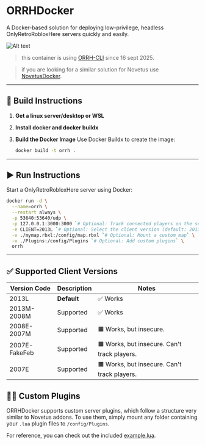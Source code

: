 # ORRHDocker

A Docker-based solution for deploying low-privilege, headless OnlyRetroRobloxHere servers quickly and easily.

![Alt text](.github/preview.gif)

> this container is using [ORRH-CLI](https://github.com/Mollomm1/ORRH-CLI) since 16 sept 2025.

> if you are looking for a similar solution for Novetus use [NovetusDocker](https://github.com/Mollomm1/NovetusDocker).

---

## 🚧 Build Instructions

1. **Get a linux server/desktop or WSL**

2. **Install docker and docker buildx**

3. **Build the Docker Image**
   Use Docker Buildx to create the image:

   ```bash
   docker build -t orrh .
   ```

---

## ▶️ Run Instructions

Start a OnlyRetroRobloxHere server using Docker:

```bash
docker run -d \
  --name=orrh \
  --restart always \
  -p 53640:53640/udp \
  -p 127.0.0.1:3000:3000 `# Optional: Track connected players on the server, it is heavely recommended to put this behind a reverse proxy.` \
  -e CLIENT=2013L `# Optional: Select the client version (default: 2013L)` \
  -v ./mymap.rbxl:/config/map.rbxl `# Optional: Mount a custom map` \
  -v ./Plugins:/config/Plugins `# Optional: Add custom plugins` \
  orrh
```

---

## ✅ Supported Client Versions

| Version Code | Description | Notes |
| --- | --- | --- |
| 2013L | **Default** | ✅ Works |
| 2013M-2008M | Supported | ✅ Works |
| 2008E-2007M | Supported | 🟧 Works, but insecure. |
| 2007E-FakeFeb | Supported | 🟧 Works, but insecure. Can't track players. |
| 2007E | Supported | 🟧 Works, but insecure. Can't track players. |

## 👨‍💻 Custom Plugins

ORRHDocker supports custom server plugins, which follow a structure very similar to Novetus addons.
To use them, simply mount any folder containing your `.lua` plugin files to `/config/Plugins`.

For reference, you can check out the included [example.lua](https://github.com/Mollomm1/ORRHDocker/blob/main/scripts/orrh_plugins/plugins/example.lua).